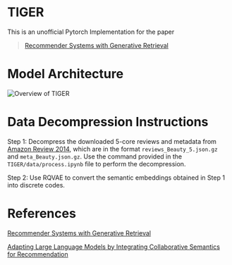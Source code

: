 # TIGER
This is an unofficial Pytorch Implementation for the paper 

>[Recommender Systems with Generative Retrieval](https://arxiv.org/pdf/2305.05065)

# Model Architecture
![Overview of TIGER](image.jpg "TIGER")

# Data Decompression Instructions

Step 1: Decompress the downloaded 5-core reviews and metadata from [Amazon Review 2014](https://cseweb.ucsd.edu/~jmcauley/datasets/amazon/links.html), which are in the format `reviews_Beauty_5.json.gz` and `meta_Beauty.json.gz`. Use the command provided in the `TIGER/data/process.ipynb` file to perform the decompression.

Step 2: Use RQVAE to convert the semantic embeddings obtained in Step 1 into discrete codes.

# References
[Recommender Systems with Generative Retrieval](https://arxiv.org/pdf/2305.05065)

[Adapting Large Language Models by Integrating Collaborative Semantics for Recommendation](https://ieeexplore.ieee.org/stamp/stamp.jsp?tp=&arnumber=10597986)
